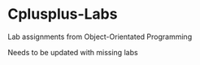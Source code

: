 # Cplusplus-Labs
Lab assignments from Object-Orientated Programming

Needs to be updated with missing labs 
